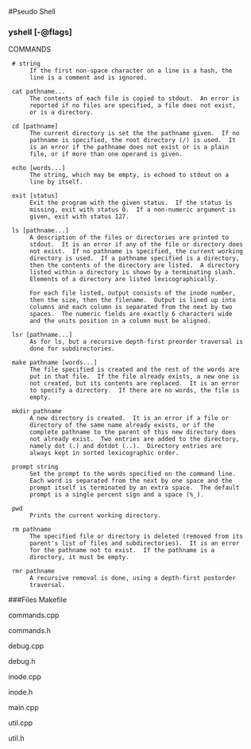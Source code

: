 #Pseudo Shell
### yshell [-@flags]

COMMANDS

     # string
          If the first non-space character on a line is a hash, the
          line is a comment and is ignored.

     cat pathname...
          The contents of each file is copied to stdout.  An error is
          reported if no files are specified, a file does not exist,
          or is a directory.

     cd [pathname]
          The current directory is set the the pathname given.  If no
          pathname is specified, the root directory (/) is used.  It
          is an error if the pathname does not exist or is a plain
          file, or if more than one operand is given.

     echo [words...]
          The string, which may be empty, is echoed to stdout on a
          line by itself.

     exit [status]
          Exit the program with the given status.  If the status is
          missing, exit with status 0.  If a non-numeric argument is
          given, exit with status 127.

     ls [pathname...]
          A description of the files or directories are printed to
          stdout.  It is an error if any of the file or directory does
          not exist.  If no pathname is specified, the current working
          directory is used.  If a pathname specified is a directory,
          then the contents of the directory are listed.  A directory
          listed within a directory is shown by a terminating slash.
          Elements of a directory are listed lexicographically.

          For each file listed, output consists of the inode number,
          then the size, then the filename.  Output is lined up into
          columns and each column is separated from the next by two
          spaces.  The numeric fields are exactly 6 characters wide
          and the units position in a column must be aligned.

     lsr [pathname...]
          As for ls, but a recursive depth-first preorder traversal is
          done for subdirectories.

     make pathname [words...]
          The file specified is created and the rest of the words are
          put in that file.  If the file already exists, a new one is
          not created, but its contents are replaced.  It is an error
          to specify a directory.  If there are no words, the file is
          empty.

     mkdir pathname
          A new directory is created.  It is an error if a file or
          directory of the same name already exists, or if the
          complete pathname to the parent of this new directory does
          not already exist.  Two entries are added to the directory,
          namely dot (.) and dotdot (..).  Directory entries are
          always kept in sorted lexicographic order.

     prompt string
          Set the prompt to the words specified on the command line.
          Each word is separated from the next by one space and the
          prompt itself is terminated by an extra space.  The default
          prompt is a single percent sign and a space (%_).

     pwd
          Prints the current working directory.

     rm pathname
          The specified file or directory is deleted (removed from its
          parent's list of files and subdirectories).  It is an error
          for the pathname not to exist.  If the pathname is a
          directory, it must be empty.

     rmr pathname
          A recursive removal is done, using a depth-first postorder
          traversal.


###Files
Makefile

commands.cpp

commands.h

debug.cpp

debug.h

inode.cpp

inode.h

main.cpp

util.cpp

util.h
